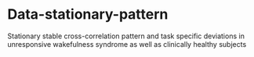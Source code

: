 # Data-stationary-pattern
Stationary stable cross-correlation pattern and task specific deviations in unresponsive wakefulness syndrome as well as clinically healthy subjects
